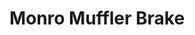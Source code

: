 ---
title: "Monro Muffler Brake"
url: /buffalo/monro-muffler-brake-harlem-road/
shop: car repair
---